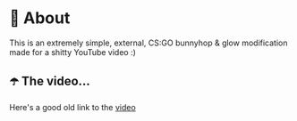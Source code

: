 ﻿# 👾 About
This is an extremely simple, external, CS:GO bunnyhop & glow modification made for a shitty YouTube video :)

## ☂️ The video...
Here's a good old link to the [video](https://youtu.be/sboI-i_qJuU)